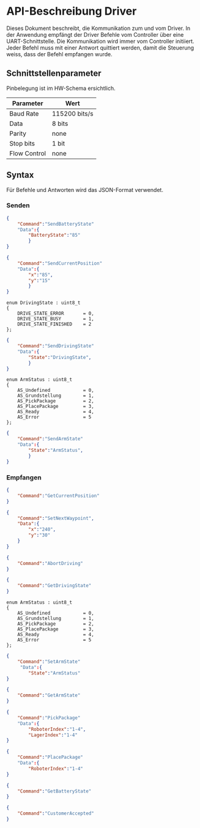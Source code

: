 # API-Beschreibung Driver

Dieses Dokument beschreibt, die Kommunikation zum und vom Driver. In der Anwendung empfängt der Driver Befehle vom Controller über eine UART-Schnittstelle. Die Kommunikation wird immer vom Controller initiiert. Jeder Befehl muss mit einer Antwort quittiert werden, damit die Steuerung weiss, dass der Befehl empfangen wurde. 

## Schnittstellenparameter

Pinbelegung ist im HW-Schema ersichtlich.

| Parameter    | Wert        |
| ------------ | ----------- |
| Baud Rate    | 115200 bits/s |
| Data         | 8 bits      |
| Parity       | none        |
| Stop bits    | 1 bit       |
| Flow Control | none        |

## Syntax

Für Befehle und Antworten wird das JSON-Format verwendet.

### Senden
```json
{
    "Command":"SendBatteryState"
    "Data":{
        "BatteryState":"85"
        }
}
```

```json
{
    "Command":"SendCurrentPosition"
    "Data":{
        "x":"85",
        "y":"15"
        }
}
```

```
enum DrivingState : uint8_t
{
    DRIVE_STATE_ERROR       = 0,
    DRIVE_STATE_BUSY        = 1,
    DRIVE_STATE_FINISHED    = 2
};
```

```json
{
    "Command":"SendDrivingState"
    "Data":{
        "State":"DrivingState",
        }
}
```

```
enum ArmStatus : uint8_t
{
    AS_Undefined            = 0,
    AS_Grundstellung        = 1,
    AS_PickPackage          = 2,
    AS_PlacePackage         = 3,
    AS_Ready                = 4,
    AS_Error                = 5
};
```

```json
{
    "Command":"SendArmState"
    "Data":{
        "State":"ArmStatus",
        }
}
```
### Empfangen

```json
{
    "Command":"GetCurrentPosition"
}
```

```json
{
    "Command":"SetNextWaypoint",
    "Data":{
        "x":"240",
        "y":"30"
    }
}
```

```json
{
    "Command":"AbortDriving"
}
```

```json
{
    "Command":"GetDrivingState"
}
```
```
enum ArmStatus : uint8_t
{
    AS_Undefined            = 0,
    AS_Grundstellung        = 1,
    AS_PickPackage          = 2,
    AS_PlacePackage         = 3,
    AS_Ready                = 4,
    AS_Error                = 5
};
```

```json
{
    "Command":"SetArmState"
     "Data":{
        "State":"ArmStatus"
}
```

```json
{
    "Command":"GetArmState"
}
```

```json
{
    "Command":"PickPackage"
    "Data":{
        "RoboterIndex":"1-4",
        "LagerIndex":"1-4"
}
```

```json
{
    "Command":"PlacePackage"
    "Data":{
        "RoboterIndex":"1-4"
}
```

```json
{
    "Command":"GetBatteryState"
}
```

```json
{
    "Command":"CustomerAccepted"
}
```
